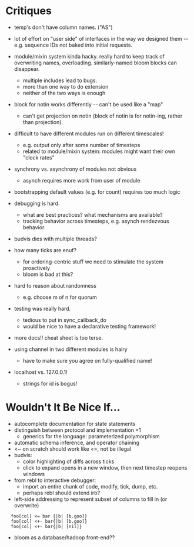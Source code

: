 # Critiques

- temp's don't have column names.  ("AS")

- lot of effort on "user side" of interfaces in the way we designed them -- e.g. sequence IDs not baked into initial requests.  

- module/mixin system kinda hacky.  really hard to keep track of overwriting names, overloading.  similarly-named bloom blocks can disappear.
	- multiple includes lead to bugs.
	- more than one way to do extension
	- neither of the two ways is enough
	
- block for notin works differently -- can't be used like a "map"
	- can't get projection on notin (block of notin is for notin-ing, rather than projection).
	
- difficult to have different modules run on different timescales!
	- e.g. output only after some number of timesteps
	- related to module/mixin system: modules might want their own "clock rates"

- synchrony vs. asynchrony of modules not obvious
	- asynch requires more work from user of module
	
- bootstrapping default values (e.g. for count) requires too much logic

- debugging is hard.
	- what are best practices?  what mechanisms are available?
	- tracking behavior across timesteps, e.g. asynch rendezvous behavior
	
- budvis dies with multiple threads?

- how many ticks are enuf?
	- for ordering-centric stuff we need to stimulate the system proactively
	- bloom is bad at this?

- hard to reason about randomness
	- e.g. choose m of n for quorum

- testing was really hard.
	- tedious to put in sync_callback_do
	- would be nice to have a declarative testing framework!
	
- more docs!!  cheat sheet is too terse.

- using channel in two different modules is hairy
	- have to make sure you agree on fully-qualified name!
	
- localhost vs. 127.0.0.1!
	- strings for id is bogus!

# Wouldn't It Be Nice If...

- autocomplete documentation for state statements
- distinguish between protocol and implementation +1
	- generics for the language: parameterized polymorphism
- automatic schema inference, and operator chaining
- <~ on scratch should work like <=, not be illegal
- budvis: 
	- color highlighting of diffs across ticks
	- click to expand opens in a new window, then next timestep reopens windows
- from rebl to interactive debugger:
	- import an entire chunk of code, modify, tick, dump, etc.
	- perhaps rebl should extend irb?
- left-side addressing to represent subset of columns to fill in (or overwrite)

```
  foo[col] <= bar {|b| [b.goo]}
  foo[col] <+- bar{|b| [b.goo]} 
  foo[col] <+- bar{|b| [nil]}
```

- bloom as a database/hadoop front-end??
